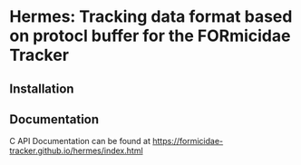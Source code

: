 # Hermes: Tracking data format based on protocl buffer for the FORmicidae Tracker


## Installation

## Documentation
C API Documentation can be found at https://formicidae-tracker.github.io/hermes/index.html
